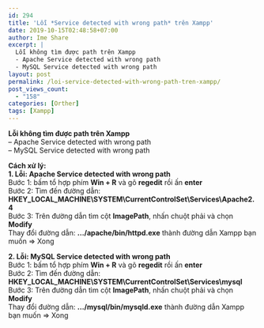 ```yaml
---
id: 294
title: 'Lỗi *Service detected with wrong path* trên Xampp'
date: 2019-10-15T02:48:58+07:00
author: Ime Share
excerpt: |
  Lỗi không tìm được path trên Xampp
  - Apache Service detected with wrong path
  - MySQL Service detected with wrong path
layout: post
permalink: /loi-service-detected-with-wrong-path-tren-xampp/
post_views_count:
  - "158"
categories: [Orther]
tags: [Xampp]
---
```

**Lỗi không tìm được path trên Xampp**  
&#8211; Apache Service detected with wrong path  
&#8211; MySQL Service detected with wrong path

**Cách xử lý:**  
**1. Lỗi: Apache Service detected with wrong path**  
Bước 1: bấm tổ hợp phím **Win + R** và gõ **regedit** rồi ấn **enter**  
Bước 2: Tìm đến đường dẫn: **HKEY\_LOCAL\_MACHINE\SYSTEM\CurrentControlSet\Services\Apache2.4**  
Bước 3: Trên đường dẫn tìm cột **ImagePath**, nhấn chuột phải và chọn **Modify**  
Thay đổi đường dẫn: **&#8230;/apache/bin/httpd.exe** thành đường dẫn Xampp bạn muốn => Xong

**2. Lỗi: MySQL Service detected with wrong path**  
Bước 1: bấm tổ hợp phím **Win + R** và gõ **regedit** rồi ấn **enter**  
Bước 2: Tìm đến đường dẫn: **HKEY\_LOCAL\_MACHINE\SYSTEM\CurrentControlSet\Services\mysql**  
Bước 3: Trên đường dẫn tìm cột **ImagePath**, nhấn chuột phải và chọn **Modify**  
Thay đổi đường dẫn: **&#8230;/mysql/bin/mysqld.exe** thành đường dẫn Xampp bạn muốn => Xong

<div id="gtx-trans" style="position: absolute; left: -111px; top: -15px;">
  <div class="gtx-trans-icon">
  </div>
</div>